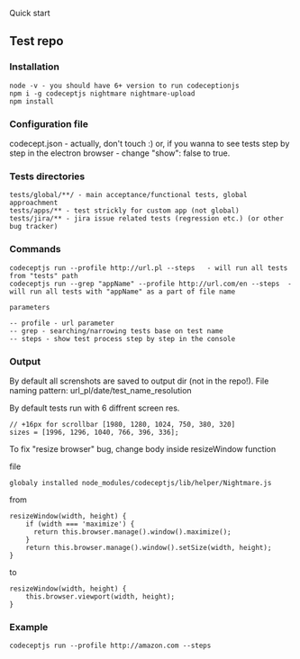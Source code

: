 Quick start

## Test repo

### Installation

```
node -v - you should have 6+ version to run codeceptionjs
npm i -g codeceptjs nightmare nightmare-upload
npm install 

```

### Configuration file

codecept.json - actually, don't touch :) or, if you wanna to see tests step by step in the electron browser - change "show": false to true.

### Tests directories

```
tests/global/**/ - main acceptance/functional tests, global approachment
tests/apps/** - test strickly for custom app (not global)
tests/jira/** - jira issue related tests (regression etc.) (or other bug tracker)
```

### Commands

```
codeceptjs run --profile http://url.pl --steps   - will run all tests from "tests" path
codeceptjs run --grep "appName" --profile http://url.com/en --steps  - will run all tests with "appName" as a part of file name

parameters

-- profile - url parameter
-- grep - searching/narrowing tests base on test name
-- steps - show test process step by step in the console

```

### Output

By default all screnshots are saved to output dir (not in the repo!). 
File naming pattern:
url_pl/date/test_name_resolution

By default tests run with 6 diffrent screen res.

```
// +16px for scrollbar [1980, 1280, 1024, 750, 380, 320]
sizes = [1996, 1296, 1040, 766, 396, 336];
```
To fix "resize browser" bug, change body inside resizeWindow function 

file

```
globaly installed node_modules/codeceptjs/lib/helper/Nightmare.js
```

from

```
resizeWindow(width, height) {
	if (width === 'maximize') {
	  return this.browser.manage().window().maximize();
	}
	return this.browser.manage().window().setSize(width, height);
}
```

to 

```
resizeWindow(width, height) {
	this.browser.viewport(width, height);
}
```


### Example


```
codeceptjs run --profile http://amazon.com --steps
```
